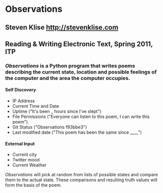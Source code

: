 Observations
============
## Steven Klise <http://stevenklise.com>
## Reading & Writing Electronic Text, Spring 2011, ITP

### *Observations* is a Python program that writes poems describing the current state, location and possible feelings of the computer and the area the computer occupies.

#### Self Discovery
- IP Address
- Current Time and Date
- Uptime ("It's been _ hours since I've slept")
- File Permissions ("Everyone can listen to this poem, I can write this poem")
- Git Status ("Observations f93bbe3")
- Last modified date ("This poem has been the same since ____")

#### External Input
- Current city
- Twitter mood
- Current Weather

*Observations* will pick at random from lists of possible states and compare them to the actual state. These comparisons and resulting truth values will form the basis of the poem.
